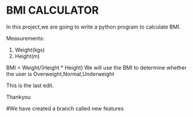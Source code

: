 # BMI CALCULATOR

In this project,we are going to write a python program to calculate BMI.

Measurements:

1. Weight(kgs)
2. Height(m)

BMI = Weight/(Height * Height)
We will use the BMI to determine whether the user is Overweight,Normal,Underweight

This is the last edit.

Thankyou

#We have created a branch called new features